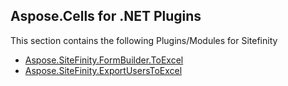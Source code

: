 ## Aspose.Cells for .NET Plugins

This section contains the following Plugins/Modules for Sitefinity
* [Aspose.SiteFinity.FormBuilder.ToExcel](Aspose.SiteFinity.FormBuilder.ToExcel)
* [Aspose.SiteFinity.ExportUsersToExcel](Aspose.SiteFinity.ExportUsersToExcel)
